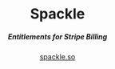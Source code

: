<div align="center">
    <h1 align="center">Spackle</h1>
    <h5>Entitlements for Stripe Billing</h5>
</div>

<div align="center">
  <a href="https://www.spackle.so">spackle.so</a>
</div>